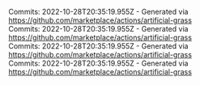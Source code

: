 Commits: 2022-10-28T20:35:19.955Z - Generated via https://github.com/marketplace/actions/artificial-grass
<br>
Commits: 2022-10-28T20:35:19.955Z - Generated via https://github.com/marketplace/actions/artificial-grass
<br>
Commits: 2022-10-28T20:35:19.955Z - Generated via https://github.com/marketplace/actions/artificial-grass
<br>
Commits: 2022-10-28T20:35:19.955Z - Generated via https://github.com/marketplace/actions/artificial-grass
<br>
